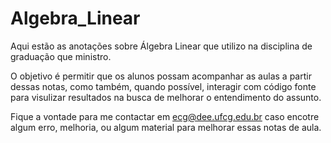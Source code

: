 # Algebra_Linear

Aqui estão as anotações sobre Álgebra Linear que utilizo na disciplina de graduação que ministro.

O objetivo é permitir que os alunos possam acompanhar as aulas a partir dessas notas, como também, quando possível, interagir com código fonte para visulizar resultados na busca de melhorar o entendimento do assunto.

Fique a vontade para me contactar em ecg@dee.ufcg.edu.br caso encotre algum erro, melhoria, ou algum material para melhorar essas notas de aula.
